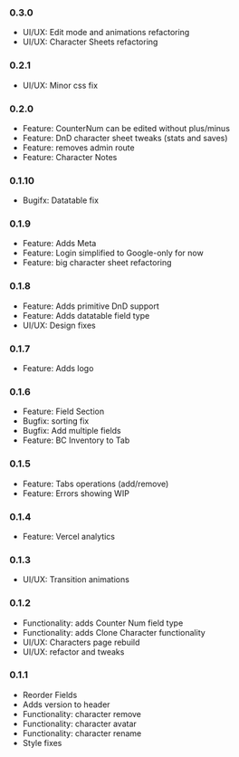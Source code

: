 ### 0.3.0
- UI/UX: Edit mode and animations refactoring
- UI/UX: Character Sheets refactoring

### 0.2.1
- UI/UX: Minor css fix

### 0.2.0
- Feature: CounterNum can be edited without plus/minus
- Feature: DnD character sheet tweaks (stats and saves)
- Feature: removes admin route
- Feature: Character Notes

### 0.1.10
- Bugifx: Datatable fix

### 0.1.9
- Feature: Adds Meta
- Feature: Login simplified to Google-only for now
- Feature: big character sheet refactoring

### 0.1.8
- Feature: Adds primitive DnD support
- Feature: Adds datatable field type
- UI/UX: Design fixes

### 0.1.7
- Feature: Adds logo

### 0.1.6
- Feature: Field Section
- Bugfix: sorting fix
- Bugfix: Add multiple fields
- Feature: BC Inventory to Tab

### 0.1.5
- Feature: Tabs operations (add/remove)
- Feature: Errors showing WIP

### 0.1.4
- Feature: Vercel analytics
### 0.1.3
- UI/UX: Transition animations

### 0.1.2
- Functionality: adds Counter Num field type
- Functionality: adds Clone Character functionality
- UI/UX: Characters page rebuild
- UI/UX: refactor and tweaks

### 0.1.1
- Reorder Fields
- Adds version to header
- Functionality: character remove
- Functionality: character avatar
- Functionality: character rename
- Style fixes
